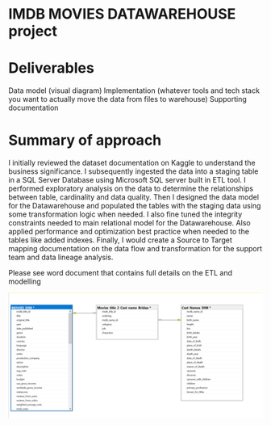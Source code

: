 # IMDB MOVIES DATAWAREHOUSE project
# Deliverables
Data model (visual diagram)
Implementation (whatever tools and tech stack you want to actually move the data from files to warehouse)
Supporting documentation

# Summary of approach
I initially reviewed the dataset documentation on Kaggle to understand the business significance. I subsequently ingested the data into a staging table in a SQL Server Database using Microsoft SQL server built in ETL tool. I performed exploratory analysis on the data to determine the relationships between table, cardinality and data quality. Then I designed the data model for the Datawarehouse and populated the tables with the staging data using some transformation logic when needed. I also fine tuned the integrity constraints needed to main relational model for the Datawarehouse. Also applied performance and optimization best practice when needed to the tables like added indexes. Finally, I would create a Source to Target mapping documentation on the data flow and transformation for the support team and data lineage analysis.

Please see word document that contains full details on the ETL and modelling

![Data Model](/images/datamodel.PNG)

